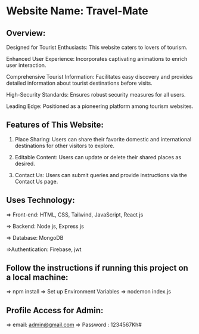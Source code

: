 # Website Name: Travel-Mate 

## Overview:
Designed for Tourist Enthusiasts: This website caters to lovers of tourism.

Enhanced User Experience: Incorporates captivating animations to enrich user interaction.

Comprehensive Tourist Information: Facilitates easy discovery and provides detailed information about tourist destinations before visits.

High-Security Standards: Ensures robust security measures for all users.

Leading Edge: Positioned as a pioneering platform among tourism websites.

## Features of This Website:
1. Place Sharing: Users can share their favorite domestic and international destinations for other
   visitors to explore.
   
2. Editable Content: Users can update or delete their shared places as desired.
   
3. Contact Us: Users can submit queries and provide instructions via the Contact Us page.

## Uses Technology:
=> Front-end: HTML, CSS, Tailwind, JavaScript, React js

=> Backend: Node js, Express js

=> Database: MongoDB

=>Authentication: Firebase, jwt

## Follow the instructions if running this project on a local machine:
=> npm install
=> Set up Environment Variables
=> nodemon index.js

## Profile Access for Admin:
=> email: admin@gmail.com => Password : 1234567Kh#
